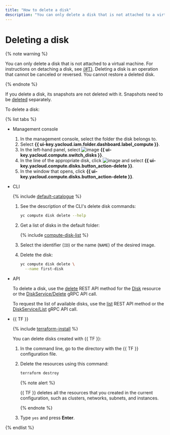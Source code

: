 ```yaml
---
title: "How to delete a disk"
description: "You can only delete a disk that is not attached to a virtual machine. Deleting a disk is an operation that cannot be canceled or reversed. You cannot restore a deleted disk. If you delete a disk, its snapshots are not deleted with it. Snapshots need to be deleted separately. To delete a disk from the management console, select the folder that hosts the disk, select the {{ compute-name }} service, on the Instances page, click Disks. In the line of the appropriate disk, click the select icon and then Delete."
---
```


# Deleting a disk

{% note warning %}

You can only delete a disk that is not attached to a virtual machine. For instructions on detaching a disk, see [{#T}](../vm-control/vm-detach-disk.md). Deleting a disk is an operation that cannot be canceled or reversed. You cannot restore a deleted disk.

{% endnote %}

If you delete a disk, its snapshots are not deleted with it. Snapshots need to be [deleted](../snapshot-control/delete.md) separately.

To delete a disk:

{% list tabs %}

- Management console

   1. In the management console, select the folder the disk belongs to.
   1. Select **{{ ui-key.yacloud.iam.folder.dashboard.label_compute }}**.
   1. In the left-hand panel, select ![image](../../../_assets/compute/disks-pic.svg) **{{ ui-key.yacloud.compute.switch_disks }}**.
   1. In the line of the appropriate disk, click ![image](../../../_assets/horizontal-ellipsis.svg) and select **{{ ui-key.yacloud.compute.disks.button_action-delete }}**.
   1. In the window that opens, click **{{ ui-key.yacloud.compute.disks.button_action-delete }}**.

- CLI

   {% include [default-catalogue](../../../_includes/default-catalogue.md) %}

   1. See the description of the CLI's delete disk commands:

      ```bash
      yc compute disk delete --help
      ```

   1. Get a list of disks in the default folder:

      {% include [compute-disk-list](../../../_includes/compute/disk-list.md) %}

   1. Select the identifier (`ID`) or the name (`NAME`) of the desired image.
   1. Delete the disk:

      ```bash
      yc compute disk delete \
        --name first-disk
      ```

- API

  To delete a disk, use the [delete](../../api-ref/Disk/delete.md) REST API method for the [Disk](../../api-ref/Disk/index.md) resource or the [DiskService/Delete](../../api-ref/grpc/disk_service.md#Delete) gRPC API call.

  To request the list of available disks, use the [list](../../api-ref/Disk/list.md) REST API method or the [DiskService/List](../../api-ref/grpc/disk_service.md#List) gRPC API call.

- {{ TF }}

   {% include [terraform-install](../../../_includes/terraform-install.md) %}

   You can delete disks created with {{ TF }}:
   1. In the command line, go to the directory with the {{ TF }} configuration file.
   1. Delete the resources using this command:

      ```bash
      terraform destroy
      ```

      {% note alert %}

      {{ TF }} deletes all the resources that you created in the current configuration, such as clusters, networks, subnets, and instances.

      {% endnote %}

   1. Type `yes` and press **Enter**.

{% endlist %}
